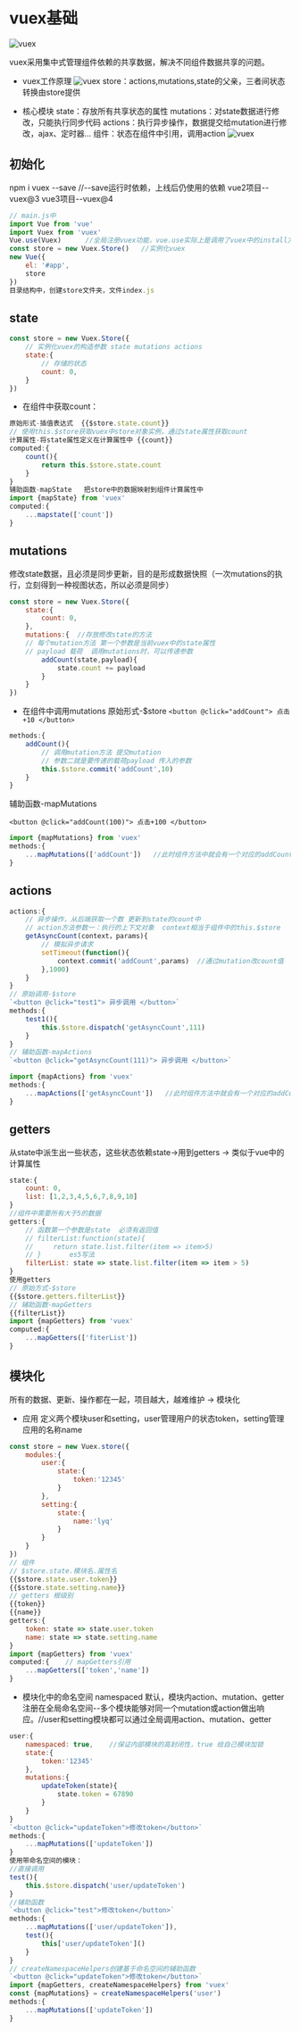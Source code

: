 # vuex基础

![vuex](./img/vuex.png)

vuex采用集中式管理组件依赖的共享数据，解决不同组件数据共享的问题。

* vuex工作原理
![vuex](./img/vuex3.png)
store：actions,mutations,state的父亲，三者间状态转换由store提供

* 核心模块
state：存放所有共享状态的属性
mutations：对state数据进行修改，只能执行同步代码
actions：执行异步操作，数据提交给mutation进行修改，ajax、定时器...
组件：状态在组件中引用，调用action
![vuex](./img/vuex1.png)

## 初始化

npm i vuex --save    //--save运行时依赖，上线后仍使用的依赖
vue2项目--vuex@3
vue3项目--vuex@4

```js
// main.js中
import Vue from 'vue'
import Vuex from 'vuex'
Vue.use(Vuex)      //全局注册vuex功能，vue.use实际上是调用了vuex中的install方法
const store = new Vuex.Store()   //实例化vuex
new Vue({
    el: '#app',
    store
})
目录结构中，创建store文件夹，文件index.js
```

## state

```js
const store = new Vuex.Store({
    // 实例化vuex的构造参数 state mutations actions
    state:{
        // 存储的状态
        count: 0,
    }
})
```

* 在组件中获取count：

```js
原始形式-插值表达式  {{$store.state.count}}
// 使用this.$store获取vuex中store对象实例，通过state属性获取count
计算属性-将state属性定义在计算属性中 {{count}}
computed:{
    count(){
        return this.$store.state.count
    }
}
辅助函数-mapState   把store中的数据映射到组件计算属性中
import {mapState} from 'vuex'
computed:{
    ...mapstate(['count'])
}
```

## mutations

修改state数据，且必须是同步更新，目的是形成数据快照（一次mutations的执行，立刻得到一种视图状态，所以必须是同步）

```js
const store = new Vuex.Store({
    state:{
        count: 0,
    },
    mutations:{  //存放修改state的方法
    // 每个mutation方法 第一个参数是当前vuex中的state属性
    // payload 载荷  调用mutations时，可以传递参数
        addCount(state,payload){
            state.count += payload
        }
    }
})
```

* 在组件中调用mutations
原始形式-$store
`<button @click="addCount"> 点击+10 </button>`

```js
methods:{
    addCount(){
        // 调用mutation方法 提交mutation
        // 参数二就是要传递的载荷payload 传入的参数
        this.$store.commit('addCount',10)
    }
}
```

辅助函数-mapMutations
<!-- 100就是传递的载荷 vue方法中默认第一个参数 事件参数对象 $event -->
`<button @click="addCount(100)"> 点击+100 </button>`

```js
import {mapMutations} from 'vuex'
methods:{
    ...mapMutations(['addCount'])   //此时组件方法中就会有一个对应的addCount方法
}
```

## actions

```js
actions:{
    // 异步操作，从后端获取一个数 更新到state的count中
    // action方法参数一：执行的上下文对象  context相当于组件中的this.$store
    getAsyncCount(context，params){
        // 模拟异步请求
        setTimeout(function(){
            context.commit('addCount',params)  //通过mutation改count值
        },1000)
    }
}
// 原始调用-$store
`<button @click="test1"> 异步调用 </button>`
methods:{
    test1(){
        this.$store.dispatch('getAsyncCount',111)
    }
}
// 辅助函数-mapActions
`<button @click="getAsyncCount(111)"> 异步调用 </button>`

import {mapActions} from 'vuex'
methods:{
    ...mapActions(['getAsyncCount'])   //此时组件方法中就会有一个对应的addCount方法
}
```

## getters

从state中派生出一些状态，这些状态依赖state->用到getters -> 类似于vue中的计算属性

```js
state:{
    count: 0,
    list: [1,2,3,4,5,6,7,8,9,10]  
}
//组件中需要所有大于5的数据
getters:{
    // 函数第一个参数是state  必须有返回值
    // filterList:function(state){
    //     return state.list.filter(item => item>5)
    // }       es5写法
    filterList: state => state.list.filter(item => item > 5)
}
使用getters
// 原始方式-$store    
{{$store.getters.filterList}}
// 辅助函数-mapGetters  
{{filterList}}
import {mapGetters} from 'vuex'
computed:{
    ...mapGetters(['fiterList'])
}
```

## 模块化

所有的数据、更新、操作都在一起，项目越大，越难维护 -> 模块化

* 应用
定义两个模块user和setting，user管理用户的状态token，setting管理应用的名称name

```js
const store = new Vuex.store({
    modules:{
        user:{
            state:{
                token:'12345'
            }
        },
        setting:{
            state:{
                name:'lyq'
            }
        }
    }
})
// 组件
// $store.state.模块名.属性名
{{$store.state.user.token}}
{{$store.state.setting.name}}
// getters 根级别
{{token}}
{{name}}
getters:{
    token: state => state.user.token
    name: state => state.setting.name
}
import {mapGetters} from 'vuex'
computed:{    // mapGetters引用
    ...mapGetters(['token','name'])
}
```

* 模块化中的命名空间 namespaced
默认，模块内action、mutation、getter注册在全局命名空间--多个模块能够对同一个mutation或action做出响应。//user和setting模块都可以通过全局调用action、mutation、getter

```js
user:{
    namespaced: true,    //保证内部模块的高封闭性，true 给自己模块加锁
    state:{
        token:'12345'
    },
    mutations:{
        updateToken(state){
            state.token = 67890
        }
    }
}
`<button @click="updateToken">修改token</button>`
methods:{
    ...mapMutations(['updateToken'])
}
使用带命名空间的模块：
//直接调用
test(){
    this.$store.dispatch('user/updateToken')
}
//辅助函数
`<button @click="test">修改token</button>`
methods:{
    ...mapMutations(['user/updateToken']),
    test(){
        this['user/updateToken']()
    }
}
// createNamespaceHelpers创建基于命名空间的辅助函数
`<button @click="updateToken">修改token</button>`
import {mapGetters, createNamespaceHelpers} from 'vuex'
const {mapMutations} = createNamespaceHelpers('user')
methods:{
    ...mapMutations(['updateToken'])
}
```
